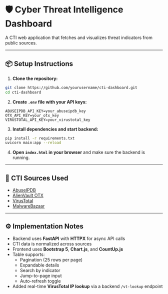 
# 🛡️ Cyber Threat Intelligence Dashboard

A CTI web application that fetches and visualizes threat indicators from public sources.

---

## 📦 Setup Instructions

1. **Clone the repository:**

```bash
git clone https://github.com/yourusername/cti-dashboard.git
cd cti-dashboard
```

2. **Create `.env` file with your API keys:**

```
ABUSEIPDB_API_KEY=your_abuseipdb_key
OTX_API_KEY=your_otx_key
VIRUSTOTAL_API_KEY=your_virustotal_key
```

3. **Install dependencies and start backend:**

```bash
pip install -r requirements.txt
uvicorn main:app --reload
```

4. **Open `index.html` in your browser** and make sure the backend is running.

---

## 🔗 CTI Sources Used

- [AbuseIPDB](https://www.abuseipdb.com/)
- [AlienVault OTX](https://otx.alienvault.com/)
- [VirusTotal](https://www.virustotal.com/)
- [MalwareBazaar](https://bazaar.abuse.ch/)

---

## ⚙️ Implementation Notes

- Backend uses **FastAPI** with **HTTPX** for async API calls
- CTI data is normalized across sources
- Frontend uses **Bootstrap 5**, **Chart.js**, and **CountUp.js**
- Table supports:
  - Pagination (25 rows per page)
  - Expandable details
  - Search by indicator
  - Jump-to-page input
  - Auto-refresh toggle
- Added real-time **VirusTotal IP lookup** via a backend `/vt-lookup` endpoint
